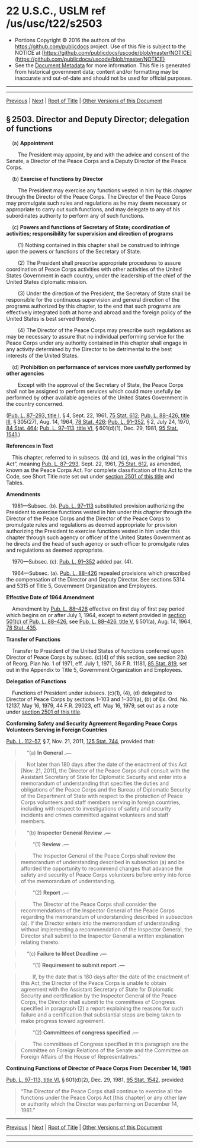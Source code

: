 ---
---

# 22 U.S.C., USLM ref /us/usc/t22/s2503

* Portions Copyright © 2016 the authors of the https://github.com/publicdocs project.
  Use of this file is subject to the NOTICE at [https://github.com/publicdocs/uscode/blob/master/NOTICE](https://github.com/publicdocs/uscode/blob/master/NOTICE)
* See the [Document Metadata](././../../../..//README.md) for more information.
  This file is generated from historical government data; content and/or formatting may be inaccurate and out-of-date and should not be used for official purposes.

----------
----------

[Previous](./../../../..//us/usc/t22/ch34/m__us_usc_t22_s2502.md) | [Next](./../../../..//us/usc/t22/ch34/m__us_usc_t22_s2504.md) | [Root of Title](./../../../../) | [Other Versions of this Document](https://publicdocs.github.io/go/links?ns=uslm&ref=%2Fus%2Fusc%2Ft22%2Fs2503)

## § 2503. Director and Deputy Director; delegation of functions

    (a) __Appointment__ 

        The President may appoint, by and with the advice and consent of the Senate, a Director of the Peace Corps and a Deputy Director of the Peace Corps.

    (b) __Exercise of functions by Director__ 

        The President may exercise any functions vested in him by this chapter through the Director of the Peace Corps. The Director of the Peace Corps may promulgate such rules and regulations as he may deem necessary or appropriate to carry out such functions, and may delegate to any of his subordinates authority to perform any of such functions.

    (c) __Powers and functions of Secretary of State; coordination of activities; responsibility for supervision and direction of programs__ 

        (1) Nothing contained in this chapter shall be construed to infringe upon the powers or functions of the Secretary of State.

        (2) The President shall prescribe appropriate procedures to assure coordination of Peace Corps activities with other activities of the United States Government in each country, under the leadership of the chief of the United States diplomatic mission.

        (3) Under the direction of the President, the Secretary of State shall be responsible for the continuous supervision and general direction of the programs authorized by this chapter, to the end that such programs are effectively integrated both at home and abroad and the foreign policy of the United States is best served thereby.

        (4) The Director of the Peace Corps may prescribe such regulations as may be necessary to assure that no individual performing service for the Peace Corps under any authority contained in this chapter shall engage in any activity determined by the Director to be detrimental to the best interests of the United States.

    (d) __Prohibition on performance of services more usefully performed by other agencies__ 

        Except with the approval of the Secretary of State, the Peace Corps shall not be assigned to perform services which could more usefully be performed by other available agencies of the United States Government in the country concerned.

([Pub. L. 87–293, title I][/us/pl/87/293/tI], § 4, Sept. 22, 1961, [75 Stat. 612][/us/stat/75/612]; [Pub. L. 88–426, title III][/us/pl/88/426/tIII], § 305(27), Aug. 14, 1964, [78 Stat. 426][/us/stat/78/426]; [Pub. L. 91–352][/us/pl/91/352], § 2, July 24, 1970, [84 Stat. 464][/us/stat/84/464]; [Pub. L. 97–113, title VI][/us/pl/97/113/tVI], § 601(d)(1), Dec. 29, 1981, [95 Stat. 1541][/us/stat/95/1541].)

 __References in Text__ 

    This chapter, referred to in subsecs. (b) and (c), was in the original “this Act”, meaning [Pub. L. 87–293][/us/pl/87/293], Sept. 22, 1961, [75 Stat. 612][/us/stat/75/612], as amended, known as the Peace Corps Act. For complete classification of this Act to the Code, see Short Title note set out under [section 2501 of this title][/us/usc/t22/s2501] and Tables.

 __Amendments__ 

    1981—Subsec. (b). [Pub. L. 97–113][/us/pl/97/113] substituted provision authorizing the President to exercise functions vested in him under this chapter through the Director of the Peace Corps and the Director of the Peace Corps to promulgate rules and regulations as deemed appropriate for provision authorizing the President to exercise functions vested in him under this chapter through such agency or officer of the United States Government as he directs and the head of such agency or such officer to promulgate rules and regulations as deemed appropriate.

    1970—Subsec. (c). [Pub. L. 91–352][/us/pl/91/352] added par. (4).

    1964—Subsec. (a). [Pub. L. 88–426][/us/pl/88/426] repealed provisions which prescribed the compensation of the Director and Deputy Director. See sections 5314 and 5315 of Title 5, Government Organization and Employees.

 __Effective Date of 1964 Amendment__ 

    Amendment by [Pub. L. 88–426][/us/pl/88/426] effective on first day of first pay period which begins on or after July 1, 1964, except to extent provided in [section 501(c) of Pub. L. 88–426][/us/pl/88/426/s501/c], see [Pub. L. 88–426, title V][/us/pl/88/426/tV], § 501(a), Aug. 14, 1964, [78 Stat. 435][/us/stat/78/435].

 __Transfer of Functions__ 

    Transfer to President of the United States of functions conferred upon Director of Peace Corps by subsec. (c)(4) of this section, see section 2(b) of Reorg. Plan No. 1 of 1971, eff. July 1, 1971, 36 F.R. 11181, [85 Stat. 819][/us/stat/85/819], set out in the Appendix to Title 5, Government Organization and Employees.

 __Delegation of Functions__ 

    Functions of President under subsecs. (c)(1), (4), (d) delegated to Director of Peace Corps by sections 1–103 and 1–301(a), (b) of Ex. Ord. No. 12137, May 16, 1979, 44 F.R. 29023, eff. May 16, 1979, set out as a note under [section 2501 of this title][/us/usc/t22/s2501].

 __Conforming Safety and Security Agreement Regarding Peace Corps Volunteers Serving in Foreign Countries__ 

[Pub. L. 112–57][/us/pl/112/57], § 7, Nov. 21, 2011, [125 Stat. 744][/us/stat/125/744], provided that:

>     “(a)  __In General__  __.—__ 

>     Not later than 180 days after the date of the enactment of this Act \[Nov. 21, 2011\], the Director of the Peace Corps shall consult with the Assistant Secretary of State for Diplomatic Security and enter into a memorandum of understanding that specifies the duties and obligations of the Peace Corps and the Bureau of Diplomatic Security of the Department of State with respect to the protection of Peace Corps volunteers and staff members serving in foreign countries, including with respect to investigations of safety and security incidents and crimes committed against volunteers and staff members.

>     “(b)  __Inspector General Review__  __.—__ 

>         “(1)  __Review__  __.—__ 

>         The Inspector General of the Peace Corps shall review the memorandum of understanding described in subsection (a) and be afforded the opportunity to recommend changes that advance the safety and security of Peace Corps volunteers before entry into force of the memorandum of understanding.

>         “(2)  __Report__  __.—__ 

>         The Director of the Peace Corps shall consider the recommendations of the Inspector General of the Peace Corps regarding the memorandum of understanding described in subsection (a). If the Director enters into the memorandum of understanding without implementing a recommendation of the Inspector General, the Director shall submit to the Inspector General a written explanation relating thereto.

>     “(c)  __Failure to Meet Deadline__  __.—__ 

>         “(1)  __Requirement to submit report__  __.—__ 

>         If, by the date that is 180 days after the date of the enactment of this Act, the Director of the Peace Corps is unable to obtain agreement with the Assistant Secretary of State for Diplomatic Security and certification by the Inspector General of the Peace Corps, the Director shall submit to the committees of Congress specified in paragraph (2) a report explaining the reasons for such failure and a certification that substantial steps are being taken to make progress toward agreement.

>         “(2)  __Committees of congress specified__  __.—__ 

>         The committees of Congress specified in this paragraph are the Committee on Foreign Relations of the Senate and the Committee on Foreign Affairs of the House of Representatives.”

 __Continuing Functions of Director of Peace Corps From__  __December 14, 1981__ 

[Pub. L. 97–113, title VI][/us/pl/97/113/tVI], § 601(d)(2), Dec. 29, 1981, [95 Stat. 1542][/us/stat/95/1542], provided: 

> “The Director of the Peace Corps shall continue to exercise all the functions under the Peace Corps Act \[this chapter\] or any other law or authority which the Director was performing on December 14, 1981.”

----------

[Previous](./../../../..//us/usc/t22/ch34/m__us_usc_t22_s2502.md) | [Next](./../../../..//us/usc/t22/ch34/m__us_usc_t22_s2504.md) | [Root of Title](./../../../../) | [Other Versions of this Document](https://publicdocs.github.io/go/links?ns=uslm&ref=%2Fus%2Fusc%2Ft22%2Fs2503)

----------
----------

[/us/pl/87/293/tI]: https://publicdocs.github.io/go/links?ns=uslm&ref=%2Fus%2Fpl%2F87%2F293%2FtI
[/us/stat/75/612]: https://publicdocs.github.io/go/links?ns=uslm&ref=%2Fus%2Fstat%2F75%2F612
[/us/pl/88/426/tIII]: https://publicdocs.github.io/go/links?ns=uslm&ref=%2Fus%2Fpl%2F88%2F426%2FtIII
[/us/stat/78/426]: https://publicdocs.github.io/go/links?ns=uslm&ref=%2Fus%2Fstat%2F78%2F426
[/us/pl/91/352]: https://publicdocs.github.io/go/links?ns=uslm&ref=%2Fus%2Fpl%2F91%2F352
[/us/stat/84/464]: https://publicdocs.github.io/go/links?ns=uslm&ref=%2Fus%2Fstat%2F84%2F464
[/us/pl/97/113/tVI]: https://publicdocs.github.io/go/links?ns=uslm&ref=%2Fus%2Fpl%2F97%2F113%2FtVI
[/us/stat/95/1541]: https://publicdocs.github.io/go/links?ns=uslm&ref=%2Fus%2Fstat%2F95%2F1541
[/us/pl/87/293]: https://publicdocs.github.io/go/links?ns=uslm&ref=%2Fus%2Fpl%2F87%2F293
[/us/stat/75/612]: https://publicdocs.github.io/go/links?ns=uslm&ref=%2Fus%2Fstat%2F75%2F612
[/us/usc/t22/s2501]: https://publicdocs.github.io/go/links?ns=uslm&ref=%2Fus%2Fusc%2Ft22%2Fs2501
[/us/pl/97/113]: https://publicdocs.github.io/go/links?ns=uslm&ref=%2Fus%2Fpl%2F97%2F113
[/us/pl/91/352]: https://publicdocs.github.io/go/links?ns=uslm&ref=%2Fus%2Fpl%2F91%2F352
[/us/pl/88/426]: https://publicdocs.github.io/go/links?ns=uslm&ref=%2Fus%2Fpl%2F88%2F426
[/us/pl/88/426]: https://publicdocs.github.io/go/links?ns=uslm&ref=%2Fus%2Fpl%2F88%2F426
[/us/pl/88/426/s501/c]: https://publicdocs.github.io/go/links?ns=uslm&ref=%2Fus%2Fpl%2F88%2F426%2Fs501%2Fc
[/us/pl/88/426/tV]: https://publicdocs.github.io/go/links?ns=uslm&ref=%2Fus%2Fpl%2F88%2F426%2FtV
[/us/stat/78/435]: https://publicdocs.github.io/go/links?ns=uslm&ref=%2Fus%2Fstat%2F78%2F435
[/us/stat/85/819]: https://publicdocs.github.io/go/links?ns=uslm&ref=%2Fus%2Fstat%2F85%2F819
[/us/usc/t22/s2501]: https://publicdocs.github.io/go/links?ns=uslm&ref=%2Fus%2Fusc%2Ft22%2Fs2501
[/us/pl/112/57]: https://publicdocs.github.io/go/links?ns=uslm&ref=%2Fus%2Fpl%2F112%2F57
[/us/stat/125/744]: https://publicdocs.github.io/go/links?ns=uslm&ref=%2Fus%2Fstat%2F125%2F744
[/us/pl/97/113/tVI]: https://publicdocs.github.io/go/links?ns=uslm&ref=%2Fus%2Fpl%2F97%2F113%2FtVI
[/us/stat/95/1542]: https://publicdocs.github.io/go/links?ns=uslm&ref=%2Fus%2Fstat%2F95%2F1542


